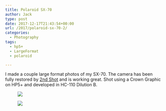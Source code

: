 ```yaml
---
title: Polaroid SX-70
author: Jack
type: post
date: 2017-12-17T21:43:54+00:00
url: /2017/polaroid-sx-70-2/
categories:
  - Photography
tags:
  - hp5+
  - LargeFormat
  - polaroid

---
```

 I made a couple large format photos of my SX-70. The camera has been fully restored by [2nd Shot][1] and is working great. Shot using a Crown Graphic on HP5+ and developed in HC-110 Dilution B. 

<div class="wp-block-gallery alignnone columns-1 ">
  <figure class="blocks-gallery-image"><img src="/wp-content/uploads/2017/12/2017-LF010-Polaroid-SX-70.jpg" data-id="401" /></figure> <figure class="blocks-gallery-image"><img src="https://photos.baty.net/wp-content/uploads/2017/12/2017-LF011-Polaroid-SX-70.jpg" data-id="402" /></figure>
</div>

 [1]: https://www.2ndshotsx70.com